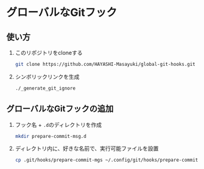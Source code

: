 グローバルなGitフック
================================================================================

使い方
--------------------------------------------------------------------------------

1. このリポジトリをcloneする
   ```sh
   git clone https://github.com/HAYASHI-Masayuki/global-git-hooks.git ~/.config/git/hooks
   ```

2. シンボリックリンクを生成
   ```sh
   ./_generate_git_ignore
   ```

グローバルなGitフックの追加
--------------------------------------------------------------------------------

1. フック名 + `.d`のディレクトリを作成
   ```sh
   mkdir prepare-commit-msg.d
   ```

2. ディレクトリ内に、好きな名前で、実行可能ファイルを設置
   ```sh
   cp .git/hooks/prepare-commit-mgs ~/.config/git/hooks/prepare-commit-msg.d/show-latest-commits
   ```



